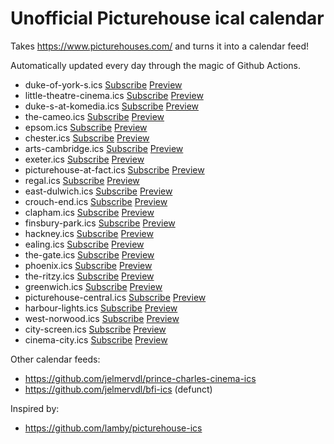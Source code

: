 # Unofficial Picturehouse ical calendar

Takes https://www.picturehouses.com/ and turns it into a calendar feed!

Automatically updated every day through the magic of Github Actions.

- duke-of-york-s.ics [Subscribe](webcal://jelmervdl.github.io/picturehouse-ics/duke-of-york-s.ics) [Preview](https://larrybolt.github.io/online-ics-feed-viewer/#feed=https%3A//jelmervdl.github.io/picturehouse-ics/duke-of-york-s.ics&cors=false)
- little-theatre-cinema.ics [Subscribe](webcal://jelmervdl.github.io/picturehouse-ics/little-theatre-cinema.ics) [Preview](https://larrybolt.github.io/online-ics-feed-viewer/#feed=https%3A//jelmervdl.github.io/picturehouse-ics/little-theatre-cinema.ics&cors=false)
- duke-s-at-komedia.ics [Subscribe](webcal://jelmervdl.github.io/picturehouse-ics/duke-s-at-komedia.ics) [Preview](https://larrybolt.github.io/online-ics-feed-viewer/#feed=https%3A//jelmervdl.github.io/picturehouse-ics/duke-s-at-komedia.ics&cors=false)
- the-cameo.ics [Subscribe](webcal://jelmervdl.github.io/picturehouse-ics/the-cameo.ics) [Preview](https://larrybolt.github.io/online-ics-feed-viewer/#feed=https%3A//jelmervdl.github.io/picturehouse-ics/the-cameo.ics&cors=false)
- epsom.ics [Subscribe](webcal://jelmervdl.github.io/picturehouse-ics/epsom.ics) [Preview](https://larrybolt.github.io/online-ics-feed-viewer/#feed=https%3A//jelmervdl.github.io/picturehouse-ics/epsom.ics&cors=false)
- chester.ics [Subscribe](webcal://jelmervdl.github.io/picturehouse-ics/chester.ics) [Preview](https://larrybolt.github.io/online-ics-feed-viewer/#feed=https%3A//jelmervdl.github.io/picturehouse-ics/chester.ics&cors=false)
- arts-cambridge.ics [Subscribe](webcal://jelmervdl.github.io/picturehouse-ics/arts-cambridge.ics) [Preview](https://larrybolt.github.io/online-ics-feed-viewer/#feed=https%3A//jelmervdl.github.io/picturehouse-ics/arts-cambridge.ics&cors=false)
- exeter.ics [Subscribe](webcal://jelmervdl.github.io/picturehouse-ics/exeter.ics) [Preview](https://larrybolt.github.io/online-ics-feed-viewer/#feed=https%3A//jelmervdl.github.io/picturehouse-ics/exeter.ics&cors=false)
- picturehouse-at-fact.ics [Subscribe](webcal://jelmervdl.github.io/picturehouse-ics/picturehouse-at-fact.ics) [Preview](https://larrybolt.github.io/online-ics-feed-viewer/#feed=https%3A//jelmervdl.github.io/picturehouse-ics/picturehouse-at-fact.ics&cors=false)
- regal.ics [Subscribe](webcal://jelmervdl.github.io/picturehouse-ics/regal.ics) [Preview](https://larrybolt.github.io/online-ics-feed-viewer/#feed=https%3A//jelmervdl.github.io/picturehouse-ics/regal.ics&cors=false)
- east-dulwich.ics [Subscribe](webcal://jelmervdl.github.io/picturehouse-ics/east-dulwich.ics) [Preview](https://larrybolt.github.io/online-ics-feed-viewer/#feed=https%3A//jelmervdl.github.io/picturehouse-ics/east-dulwich.ics&cors=false)
- crouch-end.ics [Subscribe](webcal://jelmervdl.github.io/picturehouse-ics/crouch-end.ics) [Preview](https://larrybolt.github.io/online-ics-feed-viewer/#feed=https%3A//jelmervdl.github.io/picturehouse-ics/crouch-end.ics&cors=false)
- clapham.ics [Subscribe](webcal://jelmervdl.github.io/picturehouse-ics/clapham.ics) [Preview](https://larrybolt.github.io/online-ics-feed-viewer/#feed=https%3A//jelmervdl.github.io/picturehouse-ics/clapham.ics&cors=false)
- finsbury-park.ics [Subscribe](webcal://jelmervdl.github.io/picturehouse-ics/finsbury-park.ics) [Preview](https://larrybolt.github.io/online-ics-feed-viewer/#feed=https%3A//jelmervdl.github.io/picturehouse-ics/finsbury-park.ics&cors=false)
- hackney.ics [Subscribe](webcal://jelmervdl.github.io/picturehouse-ics/hackney.ics) [Preview](https://larrybolt.github.io/online-ics-feed-viewer/#feed=https%3A//jelmervdl.github.io/picturehouse-ics/hackney.ics&cors=false)
- ealing.ics [Subscribe](webcal://jelmervdl.github.io/picturehouse-ics/ealing.ics) [Preview](https://larrybolt.github.io/online-ics-feed-viewer/#feed=https%3A//jelmervdl.github.io/picturehouse-ics/ealing.ics&cors=false)
- the-gate.ics [Subscribe](webcal://jelmervdl.github.io/picturehouse-ics/the-gate.ics) [Preview](https://larrybolt.github.io/online-ics-feed-viewer/#feed=https%3A//jelmervdl.github.io/picturehouse-ics/the-gate.ics&cors=false)
- phoenix.ics [Subscribe](webcal://jelmervdl.github.io/picturehouse-ics/phoenix.ics) [Preview](https://larrybolt.github.io/online-ics-feed-viewer/#feed=https%3A//jelmervdl.github.io/picturehouse-ics/phoenix.ics&cors=false)
- the-ritzy.ics [Subscribe](webcal://jelmervdl.github.io/picturehouse-ics/the-ritzy.ics) [Preview](https://larrybolt.github.io/online-ics-feed-viewer/#feed=https%3A//jelmervdl.github.io/picturehouse-ics/the-ritzy.ics&cors=false)
- greenwich.ics [Subscribe](webcal://jelmervdl.github.io/picturehouse-ics/greenwich.ics) [Preview](https://larrybolt.github.io/online-ics-feed-viewer/#feed=https%3A//jelmervdl.github.io/picturehouse-ics/greenwich.ics&cors=false)
- picturehouse-central.ics [Subscribe](webcal://jelmervdl.github.io/picturehouse-ics/picturehouse-central.ics) [Preview](https://larrybolt.github.io/online-ics-feed-viewer/#feed=https%3A//jelmervdl.github.io/picturehouse-ics/picturehouse-central.ics&cors=false)
- harbour-lights.ics [Subscribe](webcal://jelmervdl.github.io/picturehouse-ics/harbour-lights.ics) [Preview](https://larrybolt.github.io/online-ics-feed-viewer/#feed=https%3A//jelmervdl.github.io/picturehouse-ics/harbour-lights.ics&cors=false)
- west-norwood.ics [Subscribe](webcal://jelmervdl.github.io/picturehouse-ics/west-norwood.ics) [Preview](https://larrybolt.github.io/online-ics-feed-viewer/#feed=https%3A//jelmervdl.github.io/picturehouse-ics/west-norwood.ics&cors=false)
- city-screen.ics [Subscribe](webcal://jelmervdl.github.io/picturehouse-ics/city-screen.ics) [Preview](https://larrybolt.github.io/online-ics-feed-viewer/#feed=https%3A//jelmervdl.github.io/picturehouse-ics/city-screen.ics&cors=false)
- cinema-city.ics [Subscribe](webcal://jelmervdl.github.io/picturehouse-ics/cinema-city.ics) [Preview](https://larrybolt.github.io/online-ics-feed-viewer/#feed=https%3A//jelmervdl.github.io/picturehouse-ics/cinema-city.ics&cors=false)

Other calendar feeds:
- https://github.com/jelmervdl/prince-charles-cinema-ics
- https://github.com/jelmervdl/bfi-ics (defunct)

Inspired by:
- https://github.com/lamby/picturehouse-ics

